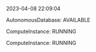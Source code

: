 2023-04-08 22:09:04

AutonomousDatabase: AVAILABLE

ComputeInstance: RUNNING

ComputeInstance: RUNNING